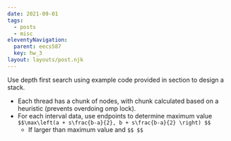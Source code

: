 ```yaml
---
date: 2021-09-01
tags:
  - posts
  - misc
eleventyNavigation:
  parent: eecs587
  key: hw_3
layout: layouts/post.njk
---
```


Use depth first search using example code provided in section to design a 
stack.


* Each thread has a chunk of nodes, with chunk calculated based on a heuristic (prevents overdoing omp lock).
* For each interval data, use endpoints to determine maximum value `$$\max\left(a + s\frac{b-a}{2}, b + s\frac{b-a}{2} \right) $$`
  * If larger than maximum value and `$$ $$`
